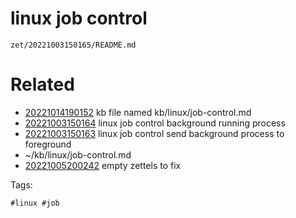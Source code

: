 # linux job control

` zet/20221003150165/README.md `

# Related

- [20221014190152](/zet/20221014190152/README.md) kb file named kb/linux/job-control.md
- [20221003150164](/zet/20221003150164/README.md) linux job control background running process
- [20221003150163](/zet/20221003150163/README.md) linux job control send background process to foreground
- ~/kb/linux/job-control.md
- [20221005200242](/zet/20221005200242/README.md) empty zettels to fix

Tags:

    #linux #job 
